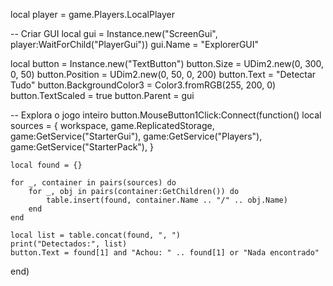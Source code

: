 local player = game.Players.LocalPlayer

-- Criar GUI
local gui = Instance.new("ScreenGui", player:WaitForChild("PlayerGui"))
gui.Name = "ExplorerGUI"

local button = Instance.new("TextButton")
button.Size = UDim2.new(0, 300, 0, 50)
button.Position = UDim2.new(0, 50, 0, 200)
button.Text = "Detectar Tudo"
button.BackgroundColor3 = Color3.fromRGB(255, 200, 0)
button.TextScaled = true
button.Parent = gui

-- Explora o jogo inteiro
button.MouseButton1Click:Connect(function()
    local sources = {
        workspace,
        game.ReplicatedStorage,
        game:GetService("StarterGui"),
        game:GetService("Players"),
        game:GetService("StarterPack"),
    }

    local found = {}

    for _, container in pairs(sources) do
        for _, obj in pairs(container:GetChildren()) do
            table.insert(found, container.Name .. "/" .. obj.Name)
        end
    end

    local list = table.concat(found, ", ")
    print("Detectados:", list)
    button.Text = found[1] and "Achou: " .. found[1] or "Nada encontrado"
end)
